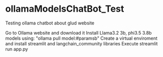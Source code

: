 # ollamaModelsChatBot_Test

Testing ollama chatbot about glud website

Go to Ollama website and download it
Install Llama3.2 3b, phi3.5 3.8b models using: "ollama pull model:#paramsb"
Create a virtual enviroment and install streamlit and langchain_community libraries
Execute streamlit run app.py
